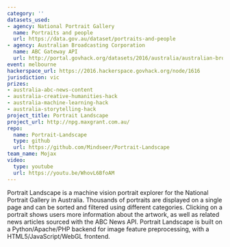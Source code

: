 ```yaml
---
category: ''
datasets_used:
- agency: National Portrait Gallery
  name: Portraits and people
  url: https://data.gov.au/dataset/portraits-and-people
- agency: Australian Broadcasting Corporation
  name: ABC Gateway API
  url: http://portal.govhack.org/datasets/2016/australia/australian-broadcasting-corporation/abc-gateway-api.html
event: melbourne
hackerspace_url: https://2016.hackerspace.govhack.org/node/1616
jurisdiction: vic
prizes:
- australia-abc-news-content
- australia-creative-humanities-hack
- australia-machine-learning-hack
- australia-storytelling-hack
project_title: Portrait Landscape
project_url: http://npg.maxgrant.com.au/
repo:
  name: Portrait-Landscape
  type: github
  url: https://github.com/Mindseer/Portrait-Landscape
team_name: Mojax
video:
  type: youtube
  url: https://youtu.be/WhovL6BfoAM
---
```


Portrait Landscape is a machine vision portrait explorer for the National Portrait Gallery in Australia. Thousands of portraits are displayed on a single page and can be sorted and filtered using different categories. Clicking on a portrait shows users more information about the artwork, as well as related news articles sourced with the ABC News API.
Portrait Landscape is built on a Python/Apache/PHP backend for image feature preprocessing, with a HTML5/JavaScript/WebGL frontend.